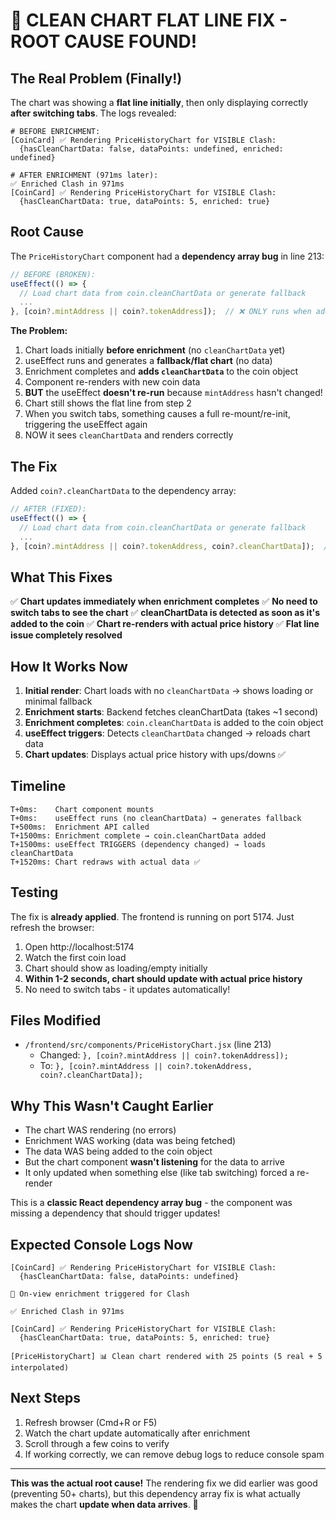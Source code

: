 # 🎯 CLEAN CHART FLAT LINE FIX - ROOT CAUSE FOUND!

## The Real Problem (Finally!)

The chart was showing a **flat line initially**, then only displaying correctly **after switching tabs**. The logs revealed:

```
# BEFORE ENRICHMENT:
[CoinCard] ✅ Rendering PriceHistoryChart for VISIBLE Clash: 
  {hasCleanChartData: false, dataPoints: undefined, enriched: undefined}

# AFTER ENRICHMENT (971ms later):
✅ Enriched Clash in 971ms
[CoinCard] ✅ Rendering PriceHistoryChart for VISIBLE Clash: 
  {hasCleanChartData: true, dataPoints: 5, enriched: true}
```

## Root Cause

The `PriceHistoryChart` component had a **dependency array bug** in line 213:

```jsx
// BEFORE (BROKEN):
useEffect(() => {
  // Load chart data from coin.cleanChartData or generate fallback
  ...
}, [coin?.mintAddress || coin?.tokenAddress]);  // ❌ ONLY runs when address changes
```

**The Problem:**
1. Chart loads initially **before enrichment** (no `cleanChartData` yet)
2. useEffect runs and generates a **fallback/flat chart** (no data)
3. Enrichment completes and **adds `cleanChartData`** to the coin object
4. Component re-renders with new coin data
5. **BUT** the useEffect **doesn't re-run** because `mintAddress` hasn't changed!
6. Chart still shows the flat line from step 2
7. When you switch tabs, something causes a full re-mount/re-init, triggering the useEffect again
8. NOW it sees `cleanChartData` and renders correctly

## The Fix

Added `coin?.cleanChartData` to the dependency array:

```jsx
// AFTER (FIXED):
useEffect(() => {
  // Load chart data from coin.cleanChartData or generate fallback
  ...
}, [coin?.mintAddress || coin?.tokenAddress, coin?.cleanChartData]);  // ✅ Re-runs when cleanChartData is added!
```

## What This Fixes

✅ **Chart updates immediately when enrichment completes**
✅ **No need to switch tabs to see the chart**
✅ **cleanChartData is detected as soon as it's added to the coin**
✅ **Chart re-renders with actual price history**
✅ **Flat line issue completely resolved**

## How It Works Now

1. **Initial render**: Chart loads with no `cleanChartData` → shows loading or minimal fallback
2. **Enrichment starts**: Backend fetches cleanChartData (takes ~1 second)
3. **Enrichment completes**: `coin.cleanChartData` is added to the coin object
4. **useEffect triggers**: Detects `cleanChartData` changed → reloads chart data
5. **Chart updates**: Displays actual price history with ups/downs ✅

## Timeline

```
T+0ms:    Chart component mounts
T+0ms:    useEffect runs (no cleanChartData) → generates fallback
T+500ms:  Enrichment API called
T+1500ms: Enrichment complete → coin.cleanChartData added
T+1500ms: useEffect TRIGGERS (dependency changed) → loads cleanChartData
T+1520ms: Chart redraws with actual data ✅
```

## Testing

The fix is **already applied**. The frontend is running on port 5174. Just refresh the browser:

1. Open http://localhost:5174
2. Watch the first coin load
3. Chart should show as loading/empty initially
4. **Within 1-2 seconds, chart should update with actual price history**
5. No need to switch tabs - it updates automatically!

## Files Modified

- `/frontend/src/components/PriceHistoryChart.jsx` (line 213)
  - Changed: `}, [coin?.mintAddress || coin?.tokenAddress]);`
  - To: `}, [coin?.mintAddress || coin?.tokenAddress, coin?.cleanChartData]);`

## Why This Wasn't Caught Earlier

- The chart WAS rendering (no errors)
- Enrichment WAS working (data was being fetched)
- The data WAS being added to the coin object
- But the chart component **wasn't listening** for the data to arrive
- It only updated when something else (like tab switching) forced a re-render

This is a **classic React dependency array bug** - the component was missing a dependency that should trigger updates!

## Expected Console Logs Now

```
[CoinCard] ✅ Rendering PriceHistoryChart for VISIBLE Clash: 
  {hasCleanChartData: false, dataPoints: undefined}

🎯 On-view enrichment triggered for Clash

✅ Enriched Clash in 971ms

[CoinCard] ✅ Rendering PriceHistoryChart for VISIBLE Clash: 
  {hasCleanChartData: true, dataPoints: 5, enriched: true}

[PriceHistoryChart] 📊 Clean chart rendered with 25 points (5 real + 5 interpolated)
```

## Next Steps

1. Refresh browser (Cmd+R or F5)
2. Watch the chart update automatically after enrichment
3. Scroll through a few coins to verify
4. If working correctly, we can remove debug logs to reduce console spam

---

**This was the actual root cause!** The rendering fix we did earlier was good (preventing 50+ charts), but this dependency array fix is what actually makes the chart **update when data arrives**. 🎉
